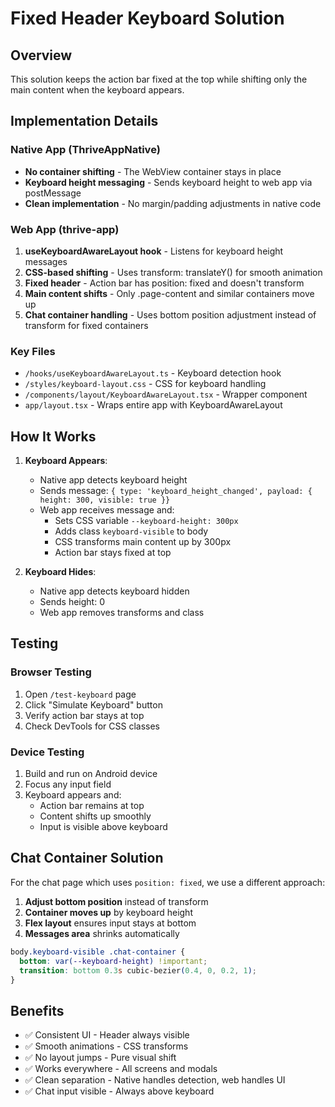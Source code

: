 # Fixed Header Keyboard Solution

## Overview
This solution keeps the action bar fixed at the top while shifting only the main content when the keyboard appears.

## Implementation Details

### Native App (ThriveAppNative)
- **No container shifting** - The WebView container stays in place
- **Keyboard height messaging** - Sends keyboard height to web app via postMessage
- **Clean implementation** - No margin/padding adjustments in native code

### Web App (thrive-app)
1. **useKeyboardAwareLayout hook** - Listens for keyboard height messages
2. **CSS-based shifting** - Uses transform: translateY() for smooth animation
3. **Fixed header** - Action bar has position: fixed and doesn't transform
4. **Main content shifts** - Only .page-content and similar containers move up
5. **Chat container handling** - Uses bottom position adjustment instead of transform for fixed containers

### Key Files
- `/hooks/useKeyboardAwareLayout.ts` - Keyboard detection hook
- `/styles/keyboard-layout.css` - CSS for keyboard handling
- `/components/layout/KeyboardAwareLayout.tsx` - Wrapper component
- `app/layout.tsx` - Wraps entire app with KeyboardAwareLayout

## How It Works

1. **Keyboard Appears**:
   - Native app detects keyboard height
   - Sends message: `{ type: 'keyboard_height_changed', payload: { height: 300, visible: true }}`
   - Web app receives message and:
     - Sets CSS variable `--keyboard-height: 300px`
     - Adds class `keyboard-visible` to body
     - CSS transforms main content up by 300px
     - Action bar stays fixed at top

2. **Keyboard Hides**:
   - Native app detects keyboard hidden
   - Sends height: 0
   - Web app removes transforms and class

## Testing

### Browser Testing
1. Open `/test-keyboard` page
2. Click "Simulate Keyboard" button
3. Verify action bar stays at top
4. Check DevTools for CSS classes

### Device Testing
1. Build and run on Android device
2. Focus any input field
3. Keyboard appears and:
   - Action bar remains at top
   - Content shifts up smoothly
   - Input is visible above keyboard

## Chat Container Solution

For the chat page which uses `position: fixed`, we use a different approach:

1. **Adjust bottom position** instead of transform
2. **Container moves up** by keyboard height
3. **Flex layout** ensures input stays at bottom
4. **Messages area** shrinks automatically

```css
body.keyboard-visible .chat-container {
  bottom: var(--keyboard-height) !important;
  transition: bottom 0.3s cubic-bezier(0.4, 0, 0.2, 1);
}
```

## Benefits
- ✅ Consistent UI - Header always visible
- ✅ Smooth animations - CSS transforms
- ✅ No layout jumps - Pure visual shift
- ✅ Works everywhere - All screens and modals
- ✅ Clean separation - Native handles detection, web handles UI
- ✅ Chat input visible - Always above keyboard